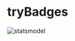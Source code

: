 # tryBadges
![statsmodel](https://www.statsmodels.org/stable/_images/statsmodels-logo-v2-horizontal.svg)
